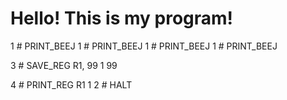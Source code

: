 # Hello! This is my program!

1  # PRINT_BEEJ
    1  # PRINT_BEEJ
1  # PRINT_BEEJ
1  # PRINT_BEEJ

3  # SAVE_REG R1, 99
1
99

4  # PRINT_REG R1
1
2  # HALT